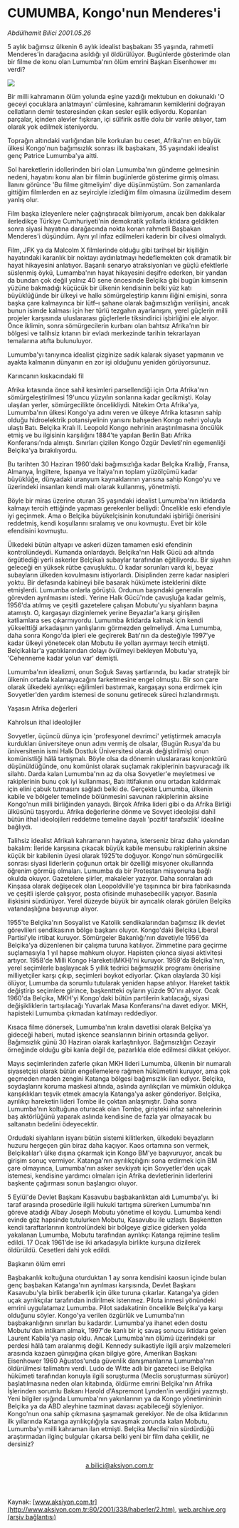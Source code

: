 # CUMUMBA, Kongo'nun Menderes'i

*Abdülhamit Bilici 2001.05.26*

<div>
 <p class="spot">
  5 aylık bağımsız ülkenin 6 aylık  idealist başbakanı 35 yaşında,  rahmetli Menderes'in  darağacına asıldığı yıl  öldürülüyor. Bugünlerde  gösterimde olan bir filme de  konu olan Lumumba'nın  ölüm emrini Başkan Eisenhower mı verdi?
 </p>
 <p class="metin">
 </p>
 <img border="0" src="/web/20020209022919im_/http://www.aksiyon.com.tr/2001/338/resimler/Kongo.jpg"/>
 <p class="metin">
  Bir milli kahramanın ölüm yolunda eşine yazdığı mektubun en dokunaklı 'O geceyi çocuklara anlatmayın' cümlesine, kahramanın kemiklerini doğrayan cellatların demir testeresinden çıkan sesler eşlik ediyordu. Koparılan parçalar, içinden alevler fışkıran, içi sülfirik asitle dolu bir varile atılıyor, tam olarak yok edilmek isteniyordu.
 </p>
 <p class="metin">
  Toprağın altındaki varlığından bile korkulan bu ceset, Afrika'nın en büyük ülkesi Kongo'nun bağımsızlık sonrası ilk başbakanı, 35 yaşındaki idealist genç Patrice Lumumba'ya aitti.
 </p>
 <p class="metin">
  Sol hareketlerin idollerinden biri olan Lumumba'nın gündeme gelmesinin nedeni, hayatını konu alan bir filmin bugünlerde gösterime girmiş olması. İlanını görünce 'Bu filme gitmeliyim' diye düşünmüştüm. Son zamanlarda gittiğim filmlerden en az seyirciyle izlediğim film olmasına üzülmedim desem yanlış olur.
 </p>
 <p class="metin">
  Film başka izleyenlere neler çağrıştıracak bilmiyorum, ancak ben dakikalar ilerledikçe Türkiye Cumhuriyeti'nin demokratik yollarla iktidara geldikten sonra siyasi hayatına darağacında nokta konan rahmetli Başbakan Menderes'i düşündüm. Aynı yıl infaz edilmeleri kaderin bir cilvesi olmalıydı.
 </p>
 <p class="metin">
  Film, JFK ya da Malcolm X filmlerinde olduğu gibi tarihsel bir kişiliğin hayatındaki karanlık bir noktayı aydınlatmayı hedeflemekten çok dramatik bir hayat hikayesini anlatıyor. Başarılı senaryo atraksiyonları ve güçlü efektlerle süslenmiş öykü, Lumamba'nın hayat hikayesini deşifre ederken, bir yandan da bundan çok değil yalnız 40 sene öncesinde Belçika gibi bugün kimsenin yüzüne bakmadığı küçücük bir ülkenin kendisinin belki yüz katı büyüklüğünde bir ülkeyi ve halkı sömürgeleştirip kanını iliğini emişini, sonra başka çare kalmayınca bir lütf–ı şahane olarak bağımsızlığın verilişini, ancak bunun isimde kalması için her türlü tezgahın ayarlanışını, yerel güçlerin milli projeler karşısında uluslararası güçlerlerle tiksindirici işbirliğini ele alıyor. Önce iklimin, sonra sömürgecilerin kurbanı olan bahtsız Afrika'nın bir bölgesi ve talihsiz kıtanın bir evladı merkezinde tarihin tekrarlayan temalarına atıfta bulunuluyor.
 </p>
 <p class="metin">
  Lumumba'yı tanıyınca idealist çizginize sadık kalarak siyaset yapmanın ve ayakta kalmanın dünyanın en zor işi olduğunu yeniden görüyorsunuz.
 </p>
 <p class="metin">
  Karıncanın kıskacındaki fil
 </p>
 <p class="metin">
  Afrika kıtasında önce sahil kesimleri parsellendiği için Orta Afrika'nın sömürgeleştirilmesi 19'uncu yüzyılın sonlarına kadar gecikmişti. Kolay ulaşılan yerler, sömürgecilikte öncelikliydi. Nitekim Orta Afrika'ya, Lumumba'nın ülkesi Kongo'ya adını veren ve ülkeye Afrika kıtasının sahip olduğu hidroelektrik potansiyelinin yarısını bahşeden Kongo nehri yoluyla ulaştı Batı. Belçika Kralı II. Leopold Kongo nehrinin araştırılmasına öncülük etmiş ve bu ilgisinin karşılığını 1884'te yapılan Berlin Batı Afrika Konferansı'nda almıştı. Sınırları çizilen Kongo Özgür Devleti'nin egemenliği Belçika'ya bırakılıyordu.
 </p>
 <p class="metin">
  Bu tarihten 30 Haziran 1960'daki bağımsızlığa kadar Belçika Krallığı, Fransa, Almanya, İngiltere, İspanya ve İtalya'nın toplam yüzölçümü kadar büyüklüğe, dünyadaki uranyum kaynaklarının yarısına sahip Kongo'yu ve üzerindeki insanları kendi malı olarak kullanmış, yönetmişti.
 </p>
 <p class="metin">
  Böyle bir miras üzerine oturan 35 yaşındaki idealist Lumumba'nın iktidarda kalmayı tercih ettiğinde yapması gerekenler belliydi: Öncelikle eski efendiyle iyi geçinmek. Ama o Belçika büyükelçisinin konutundaki işbirliği önerisini reddetmiş, kendi koşullarını sıralamış ve onu kovmuştu. Evet bir köle efendisini kovmuştu.
 </p>
 <p class="metin">
  Ülkedeki bütün altyapı ve askeri düzen tamamen eski efendinin kontrolündeydi. Kumanda onlardaydı. Belçika'nın Halk Gücü adı altında örgütlediği yerli askerler Belçikalı subaylar tarafından eğitiliyordu. Bir siyahın geleceği en yüksek rütbe çavuşluktu. O kadar sorunları vardı ki, beyaz subayların ülkeden kovulmasını istiyorlardı. Disiplinden zerre kadar nasipleri yoktu. Bir defasında kabineyi bile basarak hükümete isteklerini dikte etmişlerdi. Lumumba onlarla görüştü. Ordunun başındaki generalin görevden ayrılmasını istedi. Yerine Halk Gücü'nde çavuşluğa kadar gelmiş, 1956'da atılmış ve çeşitli gazetelere çalışan Mobutu'yu siyahların başına atamıştı. O, kargaşayı dizginlemek yerine Beyazlar'a karşı girişilen katliamlara ses çıkarmıyordu. Lumumba iktidarda kalmak için kendi yükselttiği arkadaşının yanlışlarını görmezden gelmeliydi. Ama Lumumba, daha sonra Kongo'da ipleri ele geçirerek Batı'nın da desteğiyle 1997'ye kadar ülkeyi yönetecek olan Mobutu ile yolları ayırmayı tercih etmişti. Belçikalılar'a yaptıklarından dolayı övülmeyi bekleyen Mobutu'ya, 'Cehenneme kadar yolun var' demişti.
 </p>
 <p class="metin">
  Lumumba'nın idealizmi, onun Soğuk Savaş şartlarında, bu kadar stratejik bir ülkenin ortada kalamayacağını farketmesine engel olmuştu. Bir son çare olarak ülkedeki ayrılıkçı eğilimleri bastırmak, kargaşayı sona erdirmek için Sovyetler'den yardım istemesi de sonunu getirecek süreci hızlandırmıştı.
 </p>
 <p class="metin">
  Yaşasın Afrika değerleri
 </p>
 <p class="metin">
  Kahrolsun ithal ideolojiler
 </p>
 <p class="metin">
  Sovyetler, üçüncü dünya için 'profesyonel devrimci' yetiştirmek amacıyla kurdukları üniversiteye onun adını vermiş de olsalar, (Bugün Rusya'da bu üniversitenin ismi Halk Dostluk Üniversitesi olarak değiştirilmiş) onun komünistliği hâlâ tartışmalı. Böyle olsa da dönemin uluslararası konjonktürü düşünüldüğünde, onu komünist olarak suçlamak rakiplerinin başvuracağı ilk silahtı. Darda kalan Lumumba'nın az da olsa Sovyetler'e meyletmesi ve rakiplerinin bunu çok iyi kullanması, Batı ittifakının onu ortadan kaldırmak için elini çabuk tutmasını sağladı belki de.	Gerçekte Lumumba, ülkenin kabile ve bölgeler temelinde bölünmesini savunan rakiplerinin aksine Kongo'nun milli birliğinden yanaydı. Birçok Afrika lideri gibi o da Afrika Birliği ülküsünü taşıyordu. Afrika değerlerine dönme ve Sovyet ideolojisi dahil bütün ithal ideolojileri reddetme temeline dayalı 'pozitif tarafsızlık' idealine bağlıydı.
 </p>
 <p class="metin">
  Talihsiz idealist Afrikalı kahramanın hayatına, isterseniz biraz daha yakından bakalım: İleride karşısına çıkacak büyük kabile mensubu rakiplerinin aksine küçük bir kabilenin üyesi olarak 1925'te doğuyor. Kongo'nun sömürgecilik sonrası siyasi liderlerin çoğunun ortak bir özelliği misyoner okullarında öğrenim görmüş olmaları. Lumumba da bir Protestan misyonuna bağlı okulda okuyor. Gazetelere şiirler, makaleler yazıyor. Daha sonraları adı Kinşasa olarak değişecek olan Leopoldville'ye taşınınca bir bira fabrikasında ve çeşitli işlerde çalışıyor, posta ofisinde muhasebecilik yapıyor. Basınla ilişkisini sürdürüyor. Yerel düzeyde büyük bir ayrıcalık olarak görülen Belçika vatandaşlığına başvurup alıyor.
 </p>
 <p class="metin">
  1955'te Belçika'nın Sosyalist ve Katolik sendikalarından bağımsız ilk devlet görevlileri sendikasının bölge başkanı oluyor. Kongo'daki Belçika Liberal Partisi'yle irtibat kuruyor. Sömürgeler Bakanlığı'nın davetiyle 1956'da Belçika'ya düzenlenen bir çalışma turuna katılıyor. Zimmetine para geçirme suçlamasıyla 1 yıl hapse mahkum oluyor. Hapisten çıkınca siyasi aktivitesi artıyor. 1958'de Milli Kongo Hareketi(MKH)'ni kuruyor. 1959'da Belçika'nın, yerel seçimlerle başlayacak 5 yıllık tedrici bağımsızlık programı önerisine milliyetçiler karşı çıkıp, seçimleri boykot ediyorlar. Çıkan olaylarda 30 kişi ölüyor, Lumumba da sorumlu tutularak yeniden hapse atılıyor. Hareket taktik değiştirip seçimlere girince, başkentteki oyların yüzde 90'ını alıyor. Ocak 1960'da Belçika, MKH'yi Kongo'daki bütün partilerin katılacağı, siyasi değişikliklerin tartışılacağı Yuvarlak Masa Konferansı'na davet ediyor. MKH, hapisteki Lumumba çıkmadan katılmayı reddediyor.
 </p>
 <p class="metin">
  Kısaca filme dönersek, Lumumba'nın kralın davetlisi olarak Belçika'ya gideceği haberi, mutad işkence seanslarının birinin ortasında geliyor. Bağımsızlık günü 30 Haziran olarak karlaştırılıyor. Bağımsızlığın Cezayir örneğinde olduğu gibi kanla değil de, pazarlıkla elde edilmesi dikkat çekiyor.
 </p>
 <p class="metin">
  Mayıs seçimlerinden zaferle çıkan MKH lideri Lumumba, ülkenin bir numaralı siyasetçisi olarak bütün engellemelere rağmen hükümetini kuruyor, ama çok geçmeden maden zengini Katanga bölgesi bağımsızlık ilan ediyor. Belçika, soydaşlarını koruma maskesi altında, aslında ayrılıkçıları ve mümkün oldukça karışıklıkları teşvik etmek amacıyla Katanga'ya asker gönderiyor. Belçika, ayrılıkçı hareketin lideri Tombe ile çoktan anlaşmıştır. Daha sonra Lumumba'nın koltuğuna oturacak olan Tombe, girişteki infaz sahnelerinin baş aktörlüğünü yaparak aslında kendisine de fazla yar olmayacak bu saltanatın bedelini ödeyecektir.
 </p>
 <p class="metin">
  Ordudaki siyahların isyanı bütün sistemi kilitlerken, ülkedeki beyazların huzuru hergeçen gün biraz daha kaçıyor. Kaos ortamına son vermek, Belçikalılar'ı ülke dışına çıkarmak için Kongo BM'ye başvuruyor, ancak bu girişim sonuç vermiyor. Katanga'nın ayrılıkçılığını sona erdirmek için BM çare olmayınca, Lumumba'nın asker sevkiyatı için Sovyetler'den uçak istemesi, kendisine yardımcı olmaları için Afrika devletlerinin liderlerini başkente çağırması sonun başlangıcı oluyor.
 </p>
 <p class="metin">
  5 Eylül'de Devlet Başkanı Kasavubu başbakanlıktan aldı Lumumba'yı. İki taraf arasında prosedürle ilgili hukuki tartışma sürerken Lumumba'nın göreve atadığı Albay Joseph Mobutu yönetime el koydu. Lumumba kendi evinde göz hapsinde tutulurken Mobutu, Kasavubu ile uzlaştı. Başkentten kendi taraftarlarının kontrolündeki bir bölgeye gizlice giderken yolda yakalanan Lumumba, Mobutu tarafından ayrılıkçı Katanga rejimine teslim edildi. 17 Ocak 1961'de ise iki arkadaşıyla birlikte kurşuna dizilerek öldürüldü. Cesetleri dahi yok edildi.
 </p>
 <p class="metin">
  Başkanın ölüm emri
 </p>
 <p class="metin">
  Başbakanlık koltuğuna oturduktan 1 ay sonra kendisini kaosun içinde bulan genç başbakan Katanga'nın ayrılması karşısında, Devlet Başkanı Kasavubu'yla birlik beraberlik için ülke turuna çıkarlar. Katanga'ya giden uçak ayrılıkçılar tarafından indirilmek istenmez. Pilota inmesi yönündeki emrini uygulatamaz Lumumba. Pilot sadakatinin öncelikle Belçika'ya karşı olduğunu söyler. Kongo'ya verilen özgürlük ve Lumumba'nın başbakanlığının sınırları bu kadardır. Lumumba'ya ihanet eden dostu Mobutu'dan intikam almak, 1997'de kanlı bir iç savaş sonucu iktidara gelen Laurent Kabila'ya nasip oldu. Ancak Lumumba'nın ölümü üzerindeki sır perdesi hâlâ tam aralanmış değil. Kennedy suikastiyle ilgili arşiv malzemeleri arasında kazaen günışığına çıkan bilgiye göre, Amerikan Başkanı Eisenhower 1960 Ağustos'unda güvenlik danışmanlarına Lumumba'nın öldürülmesi talimatını verdi. Ludo de Witte adlı bir gazeteci ise Belçika hükümeti tarafından konuyla ilgili soruşturma (Meclis soruşturması sürüyor) başlatılmasına neden olan kitabında, öldürme emrini Belçika'nın Afrika İşlerinden sorumlu Bakanı Harold d'Aspremont Lynden'in verdiğini yazmıştı. Yeni bilgiler ışığında Lumumba'nın yakınlarının ya da Kongo yönetimininin Belçika ya da ABD aleyhine tazminat davası açabileceği söyleniyor. Kongo'nun ona sahip çıkmasına şaşmamak gerekiyor. Ne de olsa iktidarının ilk yıllarında Katanga ayrılıkçılığıyla savaşmak zorunda kalan Mobutu, Lumumba'yı milli kahraman ilan etmişti. Belçika Meclisi'nin sürdürdüğü araştırmadan ilginç bulgular çıkarsa belki yeni bir film daha çekilir, ne dersiniz?
 </p>
 <br/>
 <center>
  <a class="anaorta" href="http://web.archive.org/web/20020209022919/mailto:a.bilici@aksiyon.com.tr">
   a.bilici@aksiyon.com.tr
  </a>
 </center>
 <br/>
 <br/>
 <br/>
</div>

Kaynak: [www.aksiyon.com.tr](http://www.aksiyon.com.tr:80/2001/338/haberler/2.htm), [web.archive.org (arşiv bağlantısı)](http://web.archive.org/web/20020209022919/http://www.aksiyon.com.tr:80/2001/338/haberler/2.htm)
